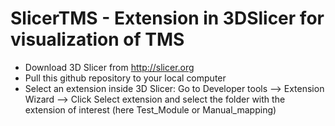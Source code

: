 # SlicerTMS - Extension in 3DSlicer for visualization of TMS
- Download 3D Slicer from http://slicer.org
- Pull this github repository to your local computer
- Select an extension inside 3D Slicer: Go to Developer tools --> Extension Wizard --> Click Select extension and select the folder with the extension of interest (here Test_Module or Manual_mapping)
